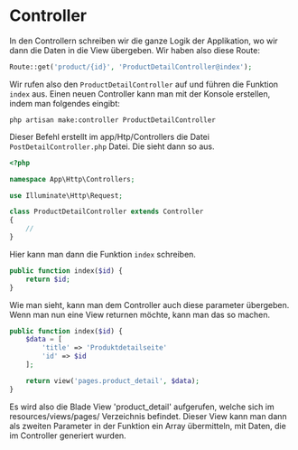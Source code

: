# Controller
In den Controllern schreiben wir die ganze Logik der Applikation, wo wir dann die Daten in die View übergeben.
Wir haben also diese Route:
```php
Route::get('product/{id}', 'ProductDetailController@index');
```
Wir rufen also den `ProductDetailController` auf und führen die Funktion `index` aus.
Einen neuen Controller kann man mit der Konsole erstellen, indem man folgendes eingibt:
```
php artisan make:controller ProductDetailController
```  
Dieser Befehl erstellt im app/Htp/Controllers die Datei `PostDetailController.php` Datei. Die sieht dann so aus.
```php
<?php

namespace App\Http\Controllers;

use Illuminate\Http\Request;

class ProductDetailController extends Controller
{
    //
}

```

Hier kann man dann die Funktion `index` schreiben.
```php
public function index($id) {
    return $id;
}
```
Wie man sieht, kann man dem Controller auch diese parameter übergeben.
Wenn man nun eine View returnen möchte, kann man das so machen.
```php
public function index($id) {
    $data = [
        'title' => 'Produktdetailseite'
        'id' => $id
    ];

    return view('pages.product_detail', $data);
}
```
Es wird also die Blade View 'product_detail' aufgerufen, welche sich im resources/views/pages/ Verzeichnis befindet. Dieser View kann man dann als zweiten Parameter in der Funktion ein Array übermitteln, mit Daten, die im Controller generiert wurden.